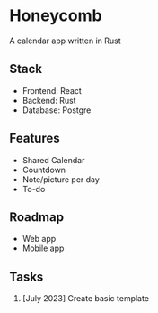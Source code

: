 # Honeycomb
A calendar app written in Rust

## Stack
* Frontend: React
* Backend: Rust
* Database: Postgre

## Features
* Shared Calendar
* Countdown
* Note/picture per day
* To-do

## Roadmap
* Web app
* Mobile app

## Tasks
1. [July 2023] Create basic template
